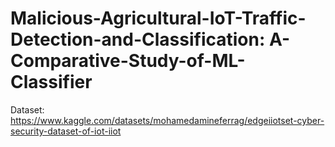 # Malicious-Agricultural-IoT-Traffic-Detection-and-Classification: A-Comparative-Study-of-ML-Classifier

Dataset: https://www.kaggle.com/datasets/mohamedamineferrag/edgeiiotset-cyber-security-dataset-of-iot-iiot
